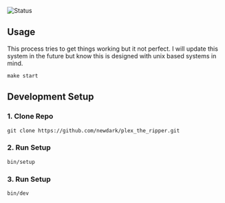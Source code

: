 ![Status](https://github.com/brand-it/plex_the_ripper/workflows/Status/badge.svg)

## Usage

This process tries to get things working but it not perfect. I will update this system in the future but know this is designed with unix based systems in mind.

```shell
make start
```

## Development Setup

### 1. Clone Repo
```shell
git clone https://github.com/newdark/plex_the_ripper.git
```

### 2. Run Setup
```shell
bin/setup
```

### 3. Run Setup
```shell
bin/dev
```
